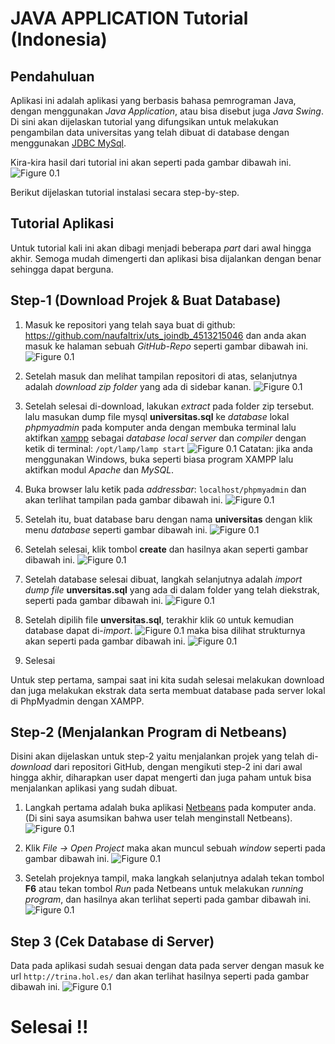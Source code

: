 # JAVA APPLICATION Tutorial (Indonesia)

## Pendahuluan

Aplikasi ini adalah aplikasi yang berbasis bahasa pemrograman Java, dengan menggunakan *Java Application*,
atau bisa disebut juga *Java Swing*. Di sini akan dijelaskan tutorial yang difungsikan untuk melakukan pengambilan data universitas yang telah dibuat di database dengan menggunakan [JDBC MySql](dev.mysql.com/downloads/connector/j/).

Kira-kira hasil dari tutorial ini akan seperti pada gambar dibawah ini.
![Figure 0.1](images/Gambar1.png)

Berikut dijelaskan tutorial instalasi secara step-by-step.

## Tutorial Aplikasi

Untuk tutorial kali ini akan dibagi menjadi beberapa *part* dari awal hingga akhir. Semoga mudah dimengerti dan aplikasi
bisa dijalankan dengan benar sehingga dapat berguna.

## Step-1 (Download Projek & Buat Database)

1. Masuk ke repositori yang telah saya buat di github: https://github.com/naufaltrix/uts_joindb_4513215046
dan anda akan masuk ke halaman sebuah *GitHub-Repo* seperti gambar dibawah ini.
![Figure 0.1](images/Gambar2.png)

2. Setelah masuk dan melihat tampilan repositori di atas, selanjutnya adalah *download zip folder* yang ada di sidebar kanan.
![Figure 0.1](images/Gambar3.png)

3. Setelah selesai di-download, lakukan *extract* pada folder zip tersebut. lalu masukan dump file mysql **universitas.sql** ke *database* lokal *phpmyadmin* pada komputer anda dengan membuka terminal lalu aktifkan [xampp](https://www.apachefriends.org/download.html) sebagai *database local server* dan *compiler* dengan ketik di terminal: `/opt/lamp/lamp start`
![Figure 0.1](images/Gambar4.png) Catatan: jika anda menggunakan Windows, buka seperti biasa program XAMPP lalu aktifkan modul *Apache* dan *MySQL*.

4. Buka browser lalu ketik pada *addressbar*: `localhost/phpmyadmin` dan akan terlihat tampilan pada gambar dibawah ini.
![Figure 0.1](images/Gambar5.png)

5. Setelah itu, buat database baru dengan nama **universitas** dengan klik menu *database* seperti gambar dibawah ini.
![Figure 0.1](images/Gambar6.png)

6. Setelah selesai, klik tombol **create** dan hasilnya akan seperti gambar dibawah ini.
![Figure 0.1](images/Gambar7.png)

7. Setelah database selesai dibuat, langkah selanjutnya adalah *import dump file* **unversitas.sql** yang ada di dalam folder yang telah diekstrak, seperti pada gambar dibawah ini.
![Figure 0.1](images/Gambar8.png)

8. Setelah dipilih file **unversitas.sql**, terakhir klik `GO` untuk kemudian database dapat di-*import*.
![Figure 0.1](images/Gambar9.png) maka bisa dilihat strukturnya akan seperti pada gambar dibawah ini. ![Figure 0.1](images/Gambar10.png)


9. Selesai

Untuk step pertama, sampai saat ini kita sudah selesai melakukan download dan juga melakukan ekstrak data serta membuat database pada server
lokal di PhpMyadmin dengan XAMPP.

## Step-2 (Menjalankan Program di Netbeans)

Disini akan dijelaskan untuk step-2 yaitu menjalankan projek yang telah di-*download* dari repositori GitHub, dengan mengikuti step-2 ini dari awal hingga akhir, diharapkan user dapat mengerti dan juga paham untuk bisa menjalankan aplikasi yang sudah dibuat.

1. Langkah pertama adalah buka aplikasi [Netbeans](https://netbeans.org/downloads/) pada komputer anda. (Di sini saya asumsikan bahwa user telah menginstall Netbeans).
![Figure 0.1](images/Gambar11.png)


2. Klik *File -> Open Project* maka akan muncul sebuah *window* seperti pada gambar dibawah ini.
![Figure 0.1](images/Gambar12.png)

3. Setelah projeknya tampil, maka langkah selanjutnya adalah tekan tombol **F6** atau tekan tombol *Run* pada Netbeans untuk melakukan *running program*, dan hasilnya akan terlihat seperti pada gambar dibawah ini.
![Figure 0.1](images/Gambar13.png)

## Step 3 (Cek Database di Server)

Data pada aplikasi sudah sesuai dengan data pada server dengan masuk ke url `http://trina.hol.es/` dan akan terlihat hasilnya seperti pada gambar dibawah ini.
![Figure 0.1](images/Gambar14.png)


# Selesai !!



